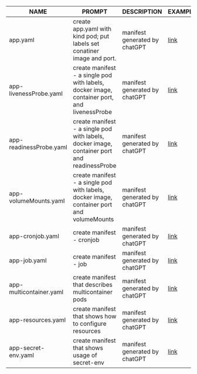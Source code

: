| NAME                    | PROMPT                                                                                      | DESCRIPTION                   | EXAMPLE                                |
| ----------------------- | ------------------------------------------------------------------------------------------- | ----------------------------- | -------------------------------------- |
| app.yaml                | create app.yaml with kind pod; put labels set conatiner image and port.                     | manifest generated by chatGPT | [link](./yaml/app.yaml)                |
| app-livenessProbe.yaml  | create manifest - a single pod with labels, docker image, container port, and livenessProbe | manifest generated by chatGPT | [link](./yaml/app-livenessProbe.yaml)  |
| app-readinessProbe.yaml | create manifest - a single pod with labels, docker image, container port and readinessProbe | manifest generated by chatGPT | [link](./yaml/app-readinessProbe.yaml) |
| app-volumeMounts.yaml   | create manifest - a single pod with labels, docker image, container port and volumeMounts   | manifest generated by chatGPT | [link](./yaml/app-volumeMounts.yaml)   |
| app-cronjob.yaml        | create manifest - cronjob                                                                   | manifest generated by chatGPT | [link](./yaml/app-cronjob.yaml)        |
| app-job.yaml            | create manifest - job                                                                       | manifest generated by chatGPT | [link](./yaml/app-job.yaml)            |
| app-multicontainer.yaml | create manifest that describes multicontainer pods                                          | manifest generated by chatGPT | [link](./yaml/app-multicontainer.yaml) |
| app-resources.yaml      | create manifest that shows how to configure resources                                       | manifest generated by chatGPT | [link](./yaml/app-resources.yaml)      |
| app-secret-env.yaml     | create manifest that shows usage of secret-env                                              | manifest generated by chatGPT | [link](./yaml/app-secret-env.yaml)     |

